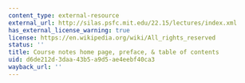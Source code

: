```yaml
---
content_type: external-resource
external_url: http://silas.psfc.mit.edu/22.15/lectures/index.xml
has_external_license_warning: true
license: https://en.wikipedia.org/wiki/All_rights_reserved
status: ''
title: Course notes home page, preface, & table of contents
uid: d6de212d-3daa-43b5-a9d5-ae4eebf40ca3
wayback_url: ''
---
```

